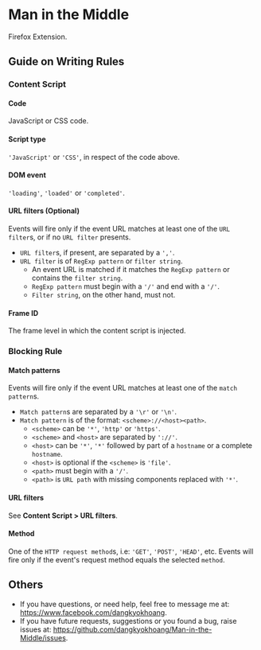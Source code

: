 # Man in the Middle
Firefox Extension.

## Guide on Writing Rules

### Content Script

#### Code
JavaScript or CSS code.

#### Script type
`'JavaScript'` or `'CSS'`, in respect of the code above.

#### DOM event
`'loading'`, `'loaded'` or `'completed'`.

#### URL filters (Optional)
Events will fire only if the event URL matches at least one of the `URL filter`s, or if no `URL filter` presents.

- `URL filter`s, if present, are separated by a `','`.
- `URL filter` is of `RegExp pattern` or `filter string`.
  - An event URL is matched if it matches the `RegExp pattern` or contains the `filter string`.
  - `RegExp pattern` must begin with a `'/'` and end with a `'/'`.
  - `Filter string`, on the other hand, must not.

#### Frame ID
The frame level in which the content script is injected.

### Blocking Rule

#### Match patterns
Events will fire only if the event URL matches at least one of the `match pattern`s.

- `Match pattern`s are separated by a `'\r'` or `'\n'`.
- `Match pattern` is of the format: `<scheme>://<host><path>`.
  - `<scheme>` can be `'*'`, `'http'` or `'https'`.
  - `<scheme>` and `<host>` are separated by `'://'`.
  - `<host>` can be `'*'`, `'*'` followed by part of a `hostname` or a complete `hostname`.
  - `<host>` is optional if the `<scheme>` is `'file'`.
  - `<path>` must begin with a `'/'`.
  - `<path>` is `URL path` with missing components replaced with `'*'`.

#### URL filters
See **Content Script > URL filters**.

#### Method
One of the `HTTP request method`s, i.e: `'GET'`, `'POST'`, `'HEAD'`, etc. Events will fire only if the event's request method equals the selected `method`.

## Others
- If you have questions, or need help, feel free to message me at: https://www.facebook.com/dangkyokhoang.
- If you have future requests, suggestions or you found a bug, raise issues at: https://github.com/dangkyokhoang/Man-in-the-Middle/issues.
